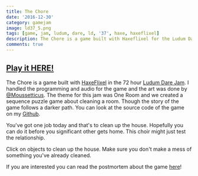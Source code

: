 ```yaml
---
title: The Chore
date: '2016-12-30'
category: gamejam
image: ld37_5.png
tags: [game, jam, ludum, dare, ld, '37', haxe, haxeflixel]
description: The Chore is a game built with Haxeflixel for the Ludum Dare game jam.
comments: true
---
```


## [Play it HERE!](/games/ld37/index.html)

The Chore is a game built with [HaxeFlixel](http://haxeflixel.com) in the 72 hour [Ludum Dare Jam](http://ludumdare.com/compo/ludum-dare-37/?action=preview&uid=23711). I handled the programming and audio for the game and the art was done by [@Moussetticus](https://twitter.com/Moussetticus). The theme for this jam was One Room and we created a sequence puzzle game about cleaning a room. Though the story of the game follows a darker path. You can look at the source code of the game on my [Github](https://github.com/cxsquared/LD37).

You've got one job today and that's to clean up the house. Hopefully you can do it before you significant other gets home. This choir might just test the relationship.

Click on objects to clean up the house. Make sure you don't make a mess of something you've already cleaned.

If you are interested you can read the postmortem about the game [here](/blog/the-chore-ld37-postmortem/)!
